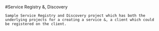 #Service Registry &, Discovery
	
	Sample Service Registry and Discovery project which has both the 
	underlying projects for a creating a service &, a client which could be registered on the client.
